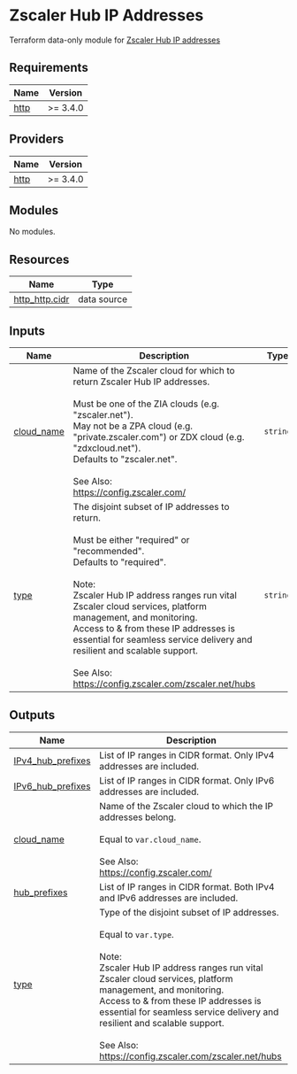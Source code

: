 # Zscaler Hub IP Addresses

Terraform data-only module for [Zscaler Hub IP addresses](https://config.zscaler.com/zscloud.net/hubs)

## Requirements

| Name | Version |
|------|---------|
| <a name="requirement_http"></a> [http](#requirement\_http) | >= 3.4.0 |

## Providers

| Name | Version |
|------|---------|
| <a name="provider_http"></a> [http](#provider\_http) | >= 3.4.0 |

## Modules

No modules.

## Resources

| Name | Type |
|------|------|
| [http_http.cidr](https://registry.terraform.io/providers/hashicorp/http/latest/docs/data-sources/http) | data source |

## Inputs

| Name | Description | Type | Default | Required |
|------|-------------|------|---------|:--------:|
| <a name="input_cloud_name"></a> [cloud\_name](#input\_cloud\_name) | Name of the Zscaler cloud for which to return Zscaler Hub IP addresses.<br><br>Must be one of the ZIA clouds (e.g. "zscaler.net").<br>May not be a ZPA cloud (e.g. "private.zscaler.com") or ZDX cloud (e.g. "zdxcloud.net").<br>Defaults to "zscaler.net".<br><br>See Also:<br>  https://config.zscaler.com/ | `string` | `"zscaler.net"` | no |
| <a name="input_type"></a> [type](#input\_type) | The disjoint subset of IP addresses to return.<br><br>Must be either "required" or "recommended".<br>Defaults to "required".<br><br>Note:<br>  Zscaler Hub IP address ranges run vital Zscaler cloud services, platform management, and monitoring.<br>  Access to & from these IP addresses is essential for seamless service delivery and resilient and scalable support.<br><br>See Also:<br>  https://config.zscaler.com/zscaler.net/hubs | `string` | `"required"` | no |

## Outputs

| Name | Description |
|------|-------------|
| <a name="output_IPv4_hub_prefixes"></a> [IPv4\_hub\_prefixes](#output\_IPv4\_hub\_prefixes) | List of IP ranges in CIDR format. Only IPv4 addresses are included. |
| <a name="output_IPv6_hub_prefixes"></a> [IPv6\_hub\_prefixes](#output\_IPv6\_hub\_prefixes) | List of IP ranges in CIDR format. Only IPv6 addresses are included. |
| <a name="output_cloud_name"></a> [cloud\_name](#output\_cloud\_name) | Name of the Zscaler cloud to which the IP addresses belong.<br><br>Equal to `var.cloud_name`.<br><br>See Also:<br>  https://config.zscaler.com/ |
| <a name="output_hub_prefixes"></a> [hub\_prefixes](#output\_hub\_prefixes) | List of IP ranges in CIDR format. Both IPv4 and IPv6 addresses are included. |
| <a name="output_type"></a> [type](#output\_type) | Type of the disjoint subset of IP addresses.<br><br>Equal to `var.type`.<br><br>Note:<br>  Zscaler Hub IP address ranges run vital Zscaler cloud services, platform management, and monitoring.<br>  Access to & from these IP addresses is essential for seamless service delivery and resilient and scalable support.<br><br>See Also:<br>  https://config.zscaler.com/zscaler.net/hubs |
